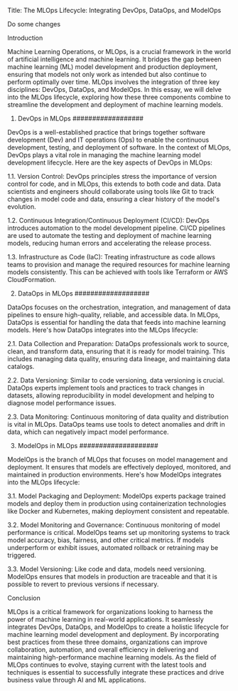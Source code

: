 Title: The MLOps Lifecycle: Integrating DevOps, DataOps, and ModelOps

Do some changes 

Introduction

Machine Learning Operations, or MLOps, is a crucial framework in the world of artificial intelligence and machine learning. 
It bridges the gap between machine learning (ML) model development and production deployment, ensuring that models not only
 work as intended but also continue to perform optimally over time. MLOps involves the integration of three key disciplines:
 DevOps, DataOps, and ModelOps. In this essay, we will delve into the MLOps lifecycle, exploring how these three components
 combine to streamline the development and deployment of machine learning models.

1. DevOps in MLOps
##################

DevOps is a well-established practice that brings together software development (Dev) and IT operations (Ops) to 
enable the continuous development, testing, and deployment of software. In the context of MLOps, DevOps plays a 
vital role in managing the machine learning model development lifecycle. Here are the key aspects of DevOps in MLOps:

1.1. Version Control: DevOps principles stress the importance of version control for code, and in MLOps, 
this extends to both code and data. Data scientists and engineers should collaborate using tools like Git to 
track changes in model code and data, ensuring a clear history of the model's evolution.

1.2. Continuous Integration/Continuous Deployment (CI/CD): DevOps introduces automation to the model 
development pipeline. CI/CD pipelines are used to automate the testing and deployment of machine learning models, 
reducing human errors and accelerating the release process.

1.3. Infrastructure as Code (IaC): Treating infrastructure as code allows teams to provision and manage the
 required resources for machine learning models consistently. This can be achieved with tools like Terraform or AWS CloudFormation.

2. DataOps in MLOps
###################

DataOps focuses on the orchestration, integration, and management of data pipelines to ensure high-quality, 
reliable, and accessible data. In MLOps, DataOps is essential for handling the data that feeds into machine learning models. 
Here's how DataOps integrates into the MLOps lifecycle:

2.1. Data Collection and Preparation: DataOps professionals work to source, clean, and transform data, ensuring that it is ready 
for model training. This includes managing data quality, ensuring data lineage, and maintaining data catalogs.

2.2. Data Versioning: Similar to code versioning, data versioning is crucial. DataOps experts implement tools and practices to 
track changes in datasets, allowing reproducibility in model development and helping to diagnose model performance issues.

2.3. Data Monitoring: Continuous monitoring of data quality and distribution is vital in MLOps. DataOps teams use tools to detect
 anomalies and drift in data, which can negatively impact model performance.

3. ModelOps in MLOps
####################

ModelOps is the branch of MLOps that focuses on model management and deployment. It ensures that models are effectively deployed, 
monitored, and maintained in production environments. Here's how ModelOps integrates into the MLOps lifecycle:

3.1. Model Packaging and Deployment: ModelOps experts package trained models and deploy them in production using containerization 
technologies like Docker and Kubernetes, making deployment consistent and repeatable.

3.2. Model Monitoring and Governance: Continuous monitoring of model performance is critical. ModelOps teams set up monitoring 
systems to track model accuracy, bias, fairness, and other critical metrics. If models underperform or exhibit issues, automated 
rollback or retraining may be triggered.

3.3. Model Versioning: Like code and data, models need versioning. ModelOps ensures that models in production are traceable and 
that it is possible to revert to previous versions if necessary.

Conclusion

MLOps is a critical framework for organizations looking to harness the power of machine learning in real-world applications. 
It seamlessly integrates DevOps, DataOps, and ModelOps to create a holistic lifecycle for machine learning model development 
and deployment. By incorporating best practices from these three domains, organizations can improve collaboration, automation, 
and overall efficiency in delivering and maintaining high-performance machine learning models. As the field of MLOps continues 
to evolve, staying current with the latest tools and techniques is essential to successfully integrate these practices and 
drive business value through AI and ML applications.
